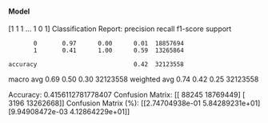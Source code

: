 #### Model
[1 1 1 ... 1 0 1]
Classification Report:
              precision    recall  f1-score   support

           0       0.97      0.00      0.01  18857694
           1       0.41      1.00      0.59  13265864

    accuracy                           0.42  32123558
   macro avg       0.69      0.50      0.30  32123558
weighted avg       0.74      0.42      0.25  32123558

Accuracy: 0.4156112781778407
Confusion Matrix:
[[   88245 18769449]
 [    3196 13262668]]
Confusion Matrix (%):
[[2.74704938e-01 5.84289231e+01]
 [9.94908472e-03 4.12864229e+01]]
